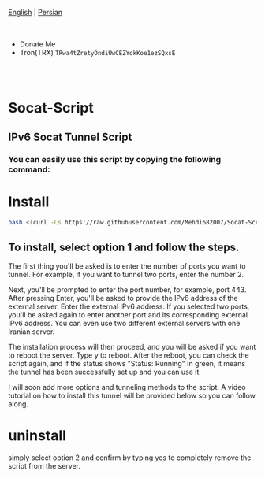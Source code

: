 [English](https://github.com/Mehdi682007/Socat-Script/blob/main/README.md)  | [Persian](https://github.com/Mehdi682007/Socat-Script/blob/main/README.fa.md)
</br>
</br>
</br>
- Donate Me
- Tron(TRX) `TRwa4tZretyDndiUwCEZYokKoe1ezSQxsE`
</br>
</br>

# Socat-Script
## IPv6 Socat Tunnel Script
### You can easily use this script by copying the following command:
# Install
```bash
bash <(curl -Ls https://raw.githubusercontent.com/Mehdi682007/Socat-Script/main/install.sh)

```
## To install, select option 1 and follow the steps.
The first thing you'll be asked is to enter the number of ports you want to tunnel. For example, if you want to tunnel two ports, enter the number 2.

Next, you'll be prompted to enter the port number, for example, port 443. After pressing Enter, you'll be asked to provide the IPv6 address of the external server. Enter the external IPv6 address. If you selected two ports, you'll be asked again to enter another port and its corresponding external IPv6 address. You can even use two different external servers with one Iranian server.

The installation process will then proceed, and you will be asked if you want to reboot the server. Type y to reboot. After the reboot, you can check the script again, and if the status shows "Status: Running" in green, it means the tunnel has been successfully set up and you can use it.

I will soon add more options and tunneling methods to the script. A video tutorial on how to install this tunnel will be provided below so you can follow along.

# uninstall
simply select option 2 and confirm by typing yes to completely remove the script from the server.
